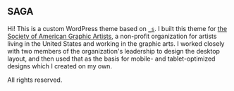 ## SAGA

Hi! This is a custom WordPress theme based on [`_s`](https://underscores.me/). I built this theme for [the Society of American Graphic Artists](https://www.sagaprints.com/), a non-profit organization for artists living in the United States and working in the graphic arts. I worked closely with two members of the organization's leadership to design the desktop layout, and then used that as the basis for mobile- and tablet-optimized designs which I created on my own.

All rights reserved.
